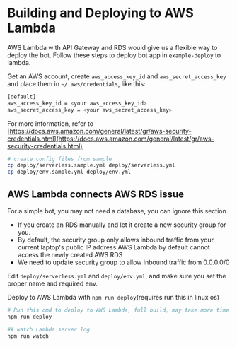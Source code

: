 # Building and Deploying to AWS Lambda

AWS Lambda with API Gateway and RDS would give us a flexible way to deploy the bot. Follow these steps to deploy bot app in `example-deploy` to lambda.

Get an AWS account, create `aws_access_key_id` and `aws_secret_access_key` and place them in `~/.aws/credentials`, like this:

```bash
[default]
aws_access_key_id = <your aws_access_key_id>
aws_secret_access_key = <your aws_secret_access_key>
```

For more information, refer to [https://docs.aws.amazon.com/general/latest/gr/aws-security-credentials.html](https://docs.aws.amazon.com/general/latest/gr/aws-security-credentials.html)

```bash
# create config files from sample
cp deploy/serverless.sample.yml deploy/serverless.yml
cp deploy/env.sample.yml deploy/env.yml
```

## AWS Lambda connects AWS RDS issue

For a simple bot, you may not need a database, you can ignore this section.

- If you create an RDS manually and let it create a new security group for you.
- By default, the security group only allows inbound traffic from your current laptop's public IP address
AWS Lambda by default cannot access the newly created AWS RDS
- We need to update security group to allow inbound traffic from 0.0.0.0/0

Edit `deploy/serverless.yml` and `deploy/env.yml`, and make sure you set the proper name and required env.

Deploy to AWS Lambda with `npm run deploy`(requires run this in linux os)

```bash
# Run this cmd to deploy to AWS Lambda, full build, may take more time
npm run deploy

## watch Lambda server log
npm run watch

```

